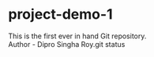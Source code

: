 # project-demo-1
This is the first ever in hand Git repository.
<br>
Author - Dipro Singha Roy.git status
